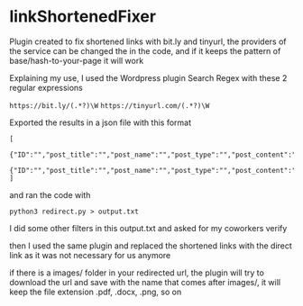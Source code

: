 # linkShortenedFixer

Plugin created to fix shortened links with bit.ly and tinyurl, the providers of the service can be changed the in the code, and if it keeps the pattern of base/hash-to-your-page it will work

Explaining my use, I used the Wordpress plugin Search Regex with these 2 regular expressions

```https://bit.ly/(.*?)\W```
```https://tinyurl.com/(.*?)\W```

Exported the results in a json file with this format

```
[
	{"ID":"","post_title":"","post_name":"","post_type":"","post_content":""},
	{"ID":"","post_title":"","post_name":"","post_type":"","post_content":""}
]
```

and ran the code with

``` python3 redirect.py > output.txt ```

I did some other filters in this output.txt and asked for my coworkers verify

then I used the same plugin and replaced the shortened links with the direct link as it was not necessary for us anymore

if there is a images/ folder in your redirected url, the plugin will try to download the url and save with the name that comes after images/, it will keep the file extension .pdf, .docx, .png, so on
